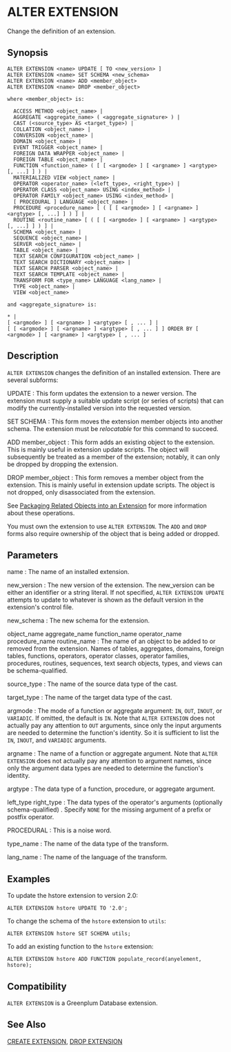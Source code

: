 # ALTER EXTENSION

Change the definition of an extension.

## Synopsis

``` {#sql_command_synopsis}
ALTER EXTENSION <name> UPDATE [ TO <new_version> ]
ALTER EXTENSION <name> SET SCHEMA <new_schema>
ALTER EXTENSION <name> ADD <member_object>
ALTER EXTENSION <name> DROP <member_object>

where <member_object> is:

  ACCESS METHOD <object_name> |
  AGGREGATE <aggregate_name> ( <aggregate_signature> ) |
  CAST (<source_type> AS <target_type>) |
  COLLATION <object_name> |
  CONVERSION <object_name> |
  DOMAIN <object_name> |
  EVENT TRIGGER <object_name> |
  FOREIGN DATA WRAPPER <object_name> |
  FOREIGN TABLE <object_name> |
  FUNCTION <function_name> ( [ [ <argmode> ] [ <argname> ] <argtype> [, ...] ] ) |
  MATERIALIZED VIEW <object_name> |
  OPERATOR <operator_name> (<left_type>, <right_type>) |
  OPERATOR CLASS <object_name> USING <index_method> |
  OPERATOR FAMILY <object_name> USING <index_method> |
  [ PROCEDURAL ] LANGUAGE <object_name> |
  PROCEDURE <procedure_name> [ ( [ [ <argmode> ] [ <argname> ] <argtype> [, ...] ] ) ] |
  ROUTINE <routine_name> [ ( [ [ <argmode> ] [ <argname> ] <argtype> [, ...] ] ) ] |
  SCHEMA <object_name> |
  SEQUENCE <object_name> |
  SERVER <object_name> |
  TABLE <object_name> |
  TEXT SEARCH CONFIGURATION <object_name> |
  TEXT SEARCH DICTIONARY <object_name> |
  TEXT SEARCH PARSER <object_name> |
  TEXT SEARCH TEMPLATE <object_name> |
  TRANSFORM FOR <type_name> LANGUAGE <lang_name> |
  TYPE <object_name> |
  VIEW <object_name>

and <aggregate_signature> is:

* |
[ <argmode> ] [ <argname> ] <argtype> [ , ... ] |
[ [ <argmode> ] [ <argname> ] <argtype> [ , ... ] ] ORDER BY [ <argmode> ] [ <argname> ] <argtype> [ , ... ]
```

## Description

`ALTER EXTENSION` changes the definition of an installed extension. There are several subforms:

UPDATE
:   This form updates the extension to a newer version. The extension must supply a suitable update script (or series of scripts) that can modify the currently-installed version into the requested version.

SET SCHEMA
:   This form moves the extension member objects into another schema. The extension must be *relocatable* for this command to succeed.

ADD member_object
:   This form adds an existing object to the extension. This is mainly useful in extension update scripts. The object will subsequently be treated as a member of the extension; notably, it can only be dropped by dropping the extension.

DROP member_object
:   This form removes a member object from the extension. This is mainly useful in extension update scripts. The object is not dropped, only disassociated from the extension.

See [Packaging Related Objects into an Extension](https://www.postgresql.org/docs/12/extend-extensions.html) for more information about these operations.

You must own the extension to use `ALTER EXTENSION`. The `ADD` and `DROP` forms also require ownership of the object that is being added or dropped.

## Parameters

name
:   The name of an installed extension.

new_version
:   The new version of the extension. The new_version can be either an identifier or a string literal. If not specified, `ALTER EXTENSION UPDATE` attempts to update to whatever is shown as the default version in the extension's control file.

new_schema
:   The new schema for the extension.

object_name
aggregate_name
function_name
operator_name
procedure_name
routine_name
:   The name of an object to be added to or removed from the extension. Names of tables, aggregates, domains, foreign tables, functions, operators, operator classes, operator families, procedures, routines, sequences, text search objects, types, and views can be schema-qualified.

source_type
:   The name of the source data type of the cast.

target_type
:   The name of the target data type of the cast.

argmode
:   The mode of a function or aggregate argument: `IN`, `OUT`, `INOUT`, or `VARIADIC`. If omitted, the default is `IN`. Note that `ALTER EXTENSION` does not actually pay any attention to `OUT` arguments, since only the input arguments are needed to determine the function's identity. So it is sufficient to list the `IN`, `INOUT`, and `VARIADIC` arguments.

argname
:   The name of a function or aggregate argument. Note that `ALTER EXTENSION` does not actually pay any attention to argument names, since only the argument data types are needed to determine the function's identity.

argtype
:   The data type of a function, procedure, or aggregate argument.

left_type
right_type
:   The data types of the operator's arguments (optionally schema-qualified) . Specify `NONE` for the missing argument of a prefix or postfix operator.

PROCEDURAL
:   This is a noise word.

type_name
:   The name of the data type of the transform.

lang_name
:   The name of the language of the transform.

## Examples

To update the hstore extension to version 2.0:

```
ALTER EXTENSION hstore UPDATE TO '2.0';
```

To change the schema of the `hstore` extension to `utils`:

```
ALTER EXTENSION hstore SET SCHEMA utils;
```

To add an existing function to the `hstore` extension:

```
ALTER EXTENSION hstore ADD FUNCTION populate_record(anyelement, hstore);
```

## Compatibility

`ALTER EXTENSION` is a Greenplum Database extension.

## See Also

[CREATE EXTENSION](/docs/sql-statements/sql-statement-create-extension.md), [DROP EXTENSION](/docs/sql-statements/sql-statement-drop-extension.md)



